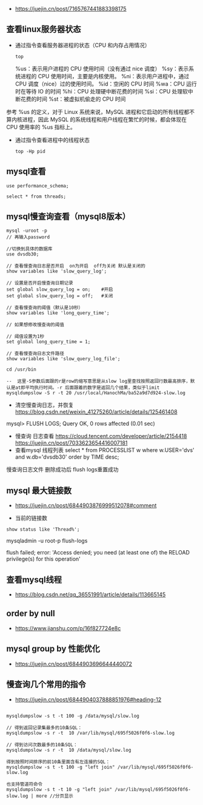 - https://juejin.cn/post/7165767441883398175


## 查看linux服务器状态

- 通过指令查看服务器进程的状态（CPU 和内存占用情况）
  ```
  top
  ```
  %us：表示用户进程的 CPU 使用时间（没有通过 nice 调度）
  %sy：表示系统进程的 CPU 使用时间，主要是内核使用。
  %ni：表示用户进程中，通过 CPU 调度（nice）过的使用时间。
  %id：空闲的 CPU 时间
  %wa：CPU 运行时在等待 IO 的时间
  %hi：CPU 处理硬中断花费的时间
  %si：CPU 处理软中断花费的时间
  %st：被虚拟机偷走的 CPU 时间

参考 %us 的定义，对于 Linux 系统来说，MySQL 进程和它启动的所有线程都不算内核进程，因此 MySQL 的系统线程和用户线程在繁忙的时候，都会体现在 CPU 使用率的 %us 指标上。

- 通过指令查看进程中的线程状态
  ```
  top -Hp pid
  ```

## mysql查看
```
use performance_schema;

select * from threads;
```

## mysql慢查询查看（mysql8版本）
```
mysql -uroot -p
// 再输入password

//切换到具体的数据库
use dvsdb30;

// 查看慢查询日志是否开启  on为开启  off为关闭 默认是关闭的
show variables like 'slow_query_log';

// 设置是否开启慢查询日期记录
set global slow_query_log = on;    #开启
set global slow_query_log = off;   #关闭

// 查看慢查询的阈值（默认是10秒）
show variables like 'long_query_time';

// 如果想修改慢查询的阈值

// 阈值设置为1秒
set global long_query_time = 1;   

// 查看慢查询日志文件路径
show variables like 'slow_query_log_file';

cd /usr/bin

--  这里-S参数后面跟的r是row的缩写意思是从slow log里查找按照返回行数最高排序，默认是at即平均执行时间。-r 后面跟着的数字是返回几个结果，类似于limit
mysqldumpslow -S r -t 20 /usr/local/HanochMa/ba52a9d7d924-slow.log
```


- 清空慢查询日志，并恢复
https://blog.csdn.net/weixin_41275260/article/details/125461408

mysql> FLUSH LOGS;
Query OK, 0 rows affected (0.01 sec)

- 慢查询 日志查看
  https://cloud.tencent.com/developer/article/2154418
  https://juejin.cn/post/7033623654416007181
- 查看mysql  线程列表
  select * from PROCESSLIST w where w.USER='dvs' and w.db='dvsdb30' order by TIME desc;

慢查询日志文件  删除成功后 flush logs重置成功


## mysql 最大链接数
  - https://juejin.cn/post/6844903876999512078#comment

  - 当前的链接数
  
  ```
  show status like 'Thread%';
  ```


  mysqladmin -u root-p flush-logs

flush failed; error: 'Access denied; you need (at least one of) the RELOAD privilege(s) for this operation'



## 查看mysql线程
- https://blog.csdn.net/qq_36551991/article/details/113665145


## order by null
- https://www.jianshu.com/p/16f827724e8c

## mysql group by 性能优化
- https://juejin.cn/post/6844903696644440072


## 慢查询几个常用的指令
- https://juejin.cn/post/6844904037888851976#heading-12
```

mysqldumpslow -s t -t 100 -g /data/mysql/slow.log

// 得到返回记录集最多的10条SQL：
mysqldumpslow -s r -t  10 /var/lib/mysql/695f5026f0f6-slow.log

// 得到访问次数最多的10条SQL：
mysqldumpslow -s r -t  10 /data/mysql/slow.log

得到按照时间排序的前10条里面含有左连接的SQL：
mysqldumpslow -s t -t 100 -g "left join" /var/lib/mysql/695f5026f0f6-slow.log

也支持管道符命令
mysqldumpslow -s t -t 10 -g "left join" /var/lib/mysql/695f5026f0f6-slow.log | more //分页显示
```
